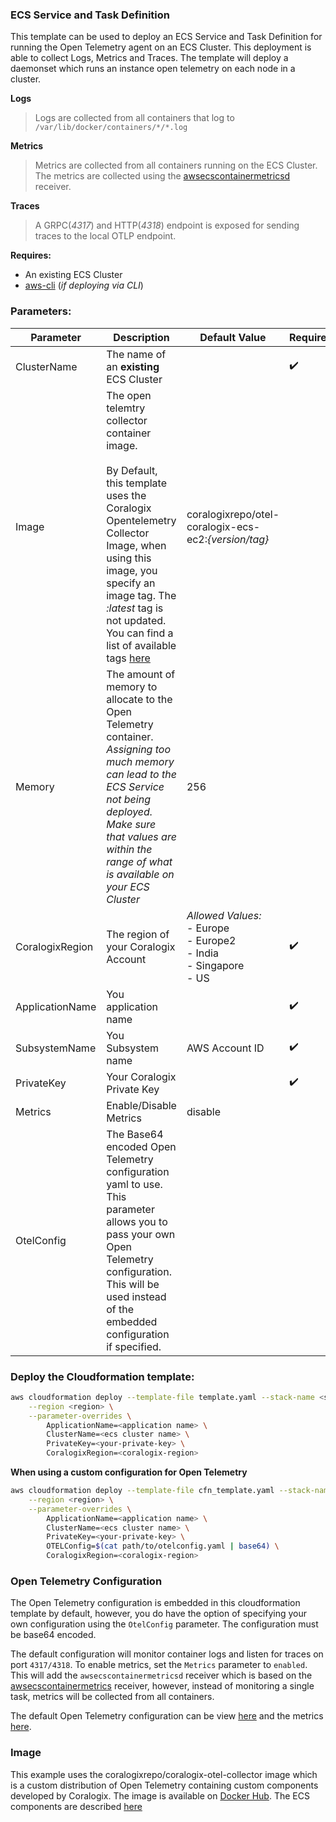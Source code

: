 ### ECS Service and Task Definition

This template can be used to deploy an ECS Service and Task Definition for running the Open Telemetry agent on an ECS Cluster. This deployment is able to collect Logs, Metrics and Traces. The template will deploy a daemonset which runs an instance open telemetry on each node in a cluster.

**Logs**

> Logs are collected from all containers that log to `/var/lib/docker/containers/*/*.log`

**Metrics**

> Metrics are collected from all containers running on the ECS Cluster. The metrics are collected using the [awsecscontainermetricsd](./components.md#awsecscontainermetricsd) receiver.

**Traces**

> A GRPC(*4317*) and HTTP(*4318*) endpoint is exposed for sending traces to the local OTLP endpoint.

**Requires:**

- An existing ECS Cluster
- [aws-cli]() (*if deploying via CLI*)

### Parameters:

| Parameter       | Description                                                                                                                                                                                                                                                                                                                           | Default Value                                                                | Required           |
|-----------------|---------------------------------------------------------------------------------------------------------------------------------------------------------------------------------------------------------------------------------------------------------------------------------------------------------------------------------------|------------------------------------------------------------------------------|--------------------|
| ClusterName     | The name of an **existing** ECS Cluster                                                                                                                                                                                                                                                                                               |                                                                              | :heavy_check_mark: |
| Image           | The open telemtry collector container image.<br><br>By Default, this template uses the Coralogix Opentelemetry Collector Image, when using this image, you specify an image tag. The *:latest* tag is not updated. You can find a list of available tags [here](https://hub.docker.com/r/coralogixrepo/coralogix-otel-collector/tags) | coralogixrepo/otel-coralogix-ecs-ec2:*{version/tag}*                         |                    |
| Memory          | The amount of memory to allocate to the Open Telemetry container.<br>*Assigning too much memory can lead to the ECS Service not being deployed. Make sure that values are within the range of what is available on your ECS Cluster*                                                                                                  | 256                                                                          |                    |
| CoralogixRegion | The region of your Coralogix Account                                                                                                                                                                                                                                                                                                  | *Allowed Values:*<br>- Europe<br>- Europe2<br>- India<br>- Singapore<br>- US | :heavy_check_mark: |
| ApplicationName | You application name                                                                                                                                                                                                                                                                                                                  |                                                                              | :heavy_check_mark: |
| SubsystemName   | You Subsystem name                                                                                                                                                                                                                                                                                                                    | AWS Account ID                                                               | :heavy_check_mark: |
| PrivateKey      | Your Coralogix Private Key                                                                                                                                                                                                                                                                                                            |                                                                              | :heavy_check_mark: |
| Metrics         | Enable/Disable Metrics                                                                                                                                                                                                                                                                                                                | disable                                                                      |                    |
| OtelConfig      | The Base64 encoded Open Telemetry configuration yaml to use. This parameter allows you to pass your own Open Telemetry configuration. This will be used instead of the embedded configuration if specified.                                                                                                                           |                                                                              |                    |

### Deploy the Cloudformation template:

```sh
aws cloudformation deploy --template-file template.yaml --stack-name <stack_name> \
    --region <region> \
    --parameter-overrides \
        ApplicationName=<application name> \
        ClusterName=<ecs cluster name> \
        PrivateKey=<your-private-key> \
        CoralogixRegion=<coralogix-region>
```

**When using a custom configuration for Open Telemetry**

```sh
aws cloudformation deploy --template-file cfn_template.yaml --stack-name <stack_name> \
    --region <region> \
    --parameter-overrides \
        ApplicationName=<application name> \
        ClusterName=<ecs cluster name> \
        PrivateKey=<your-private-key> \
        OTELConfig=$(cat path/to/otelconfig.yaml | base64) \
        CoralogixRegion=<coralogix-region>
```

### Open Telemetry Configuration

The Open Telemetry configuration is embedded in this cloudformation template by default, however, you do have the option of specifying your own configuration using the `OtelConfig` parameter. The configuration must be base64 encoded.

The default configuration will monitor container logs and listen for traces on port `4317/4318`. To enable metrics, set the `Metrics` parameter to `enabled`. This will add the `awsecscontainermetricsd` receiver which is based on the [awsecscontainermetrics](https://github.com/open-telemetry/opentelemetry-collector-contrib/tree/main/receiver/awsecscontainermetricsreceiver) receiver, however, instead of monitoring a single task, metrics will be collected from all containers.

The default Open Telemetry configuration can be view [here](./template.yaml#L75-L161) and the metrics [here](./template.yaml#L164-L262).

### Image

This example uses the coralogixrepo/coralogix-otel-collector image which is a custom distribution of Open Telemetry containing custom components developed by Coralogix. The image is available on [Docker Hub](https://hub.docker.com/r/coralogixrepo/coralogix-otel-collector). The ECS components are described [here](./components.md)
